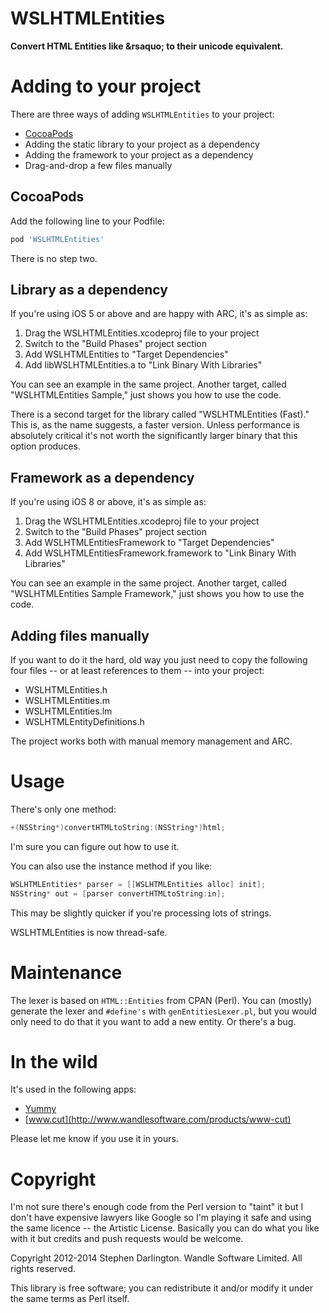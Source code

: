 # WSLHTMLEntities

**Convert HTML Entities like &amp;rsaquo; to their unicode equivalent.**

# Adding to your project

There are three ways of adding `WSLHTMLEntities` to your project:

* [CocoaPods](http://cocoapods.org)
* Adding the static library to your project as a dependency
* Adding the framework to your project as a dependency
* Drag-and-drop a few files manually

## CocoaPods

Add the following line to your Podfile:

```ruby
pod 'WSLHTMLEntities'
```

There is no step two.

## Library as a dependency

If you're using iOS 5 or above and are happy with ARC, it's as simple as:

1. Drag the WSLHTMLEntities.xcodeproj file to your project
2. Switch to the "Build Phases" project section
3. Add WSLHTMLEntities to "Target Dependencies"
4. Add libWSLHTMLEntities.a to "Link Binary With Libraries"

You can see an example in the same project. Another target, called "WSLHTMLEntities Sample," just shows you how to use the code.

There is a second target for the library called "WSLHTMLEntities (Fast)." This is, as the name suggests, a faster version. Unless performance is absolutely critical it's not worth the significantly larger binary that this option produces.

## Framework as a dependency

If you're using iOS 8 or above, it's as simple as:

1. Drag the WSLHTMLEntities.xcodeproj file to your project
2. Switch to the "Build Phases" project section
3. Add WSLHTMLEntitiesFramework to "Target Dependencies"
4. Add WSLHTMLEntitiesFramework.framework to "Link Binary With Libraries"

You can see an example in the same project. Another target, called "WSLHTMLEntities Sample Framework," just shows you how to use the code.

## Adding files manually

If you want to do it the hard, old way you just need to copy the following four files -- or at least references to them -- into your project:

* WSLHTMLEntities.h
* WSLHTMLEntities.m
* WSLHTMLEntities.lm
* WSLHTMLEntityDefinitions.h

The project works both with manual memory management and ARC.

# Usage

There's only one method:

``` objective-c
+(NSString*)convertHTMLtoString:(NSString*)html;
```

I'm sure you can figure out how to use it.

You can also use the instance method if you like:

``` objective-c
WSLHTMLEntities* parser = [[WSLHTMLEntities alloc] init];
NSString* out = [parser convertHTMLtoString:in];
```

This may be slightly quicker if you're processing lots of strings.

WSLHTMLEntities is now thread-safe.

# Maintenance

The lexer is based on `HTML::Entities` from CPAN (Perl). You can (mostly) generate the lexer and `#define's` with `genEntitiesLexer.pl`, but you would only need to do that it you want to add a new entity. Or there's a bug.

# In the wild

It's used in the following apps:

* [Yummy](http://www.wandlesoftware.com/products/yummy)
* [www.cut](http://www.wandlesoftware.com/products/www-cut)

Please let me know if you use it in yours.

# Copyright

I'm not sure there's enough code from the Perl version to "taint" it but I don't have expensive lawyers like Google so I'm playing it safe and using the same licence -- the Artistic License. Basically you can do what you like with it but credits and push requests would be welcome.

Copyright 2012-2014 Stephen Darlington. Wandle Software Limited. All rights reserved.

This library is free software; you can redistribute it and/or modify it under the same terms as Perl itself.
